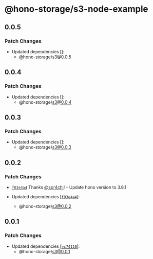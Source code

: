 # @hono-storage/s3-node-example

## 0.0.5

### Patch Changes

- Updated dependencies []:
  - @hono-storage/s3@0.0.5

## 0.0.4

### Patch Changes

- Updated dependencies []:
  - @hono-storage/s3@0.0.4

## 0.0.3

### Patch Changes

- Updated dependencies []:
  - @hono-storage/s3@0.0.3

## 0.0.2

### Patch Changes

- [`f03e4a4`](https://github.com/sor4chi/hono-storage/commit/f03e4a41d705fa8883cef1dce85784825ea05eae) Thanks [@sor4chi](https://github.com/sor4chi)! - Update hono version to 3.8.1

- Updated dependencies [[`f03e4a4`](https://github.com/sor4chi/hono-storage/commit/f03e4a41d705fa8883cef1dce85784825ea05eae)]:
  - @hono-storage/s3@0.0.2

## 0.0.1

### Patch Changes

- Updated dependencies [[`ec74110`](https://github.com/sor4chi/hono-storage/commit/ec741102219a960c5a0e8317b0eda3ce4e3f4a14)]:
  - @hono-storage/s3@0.0.1

